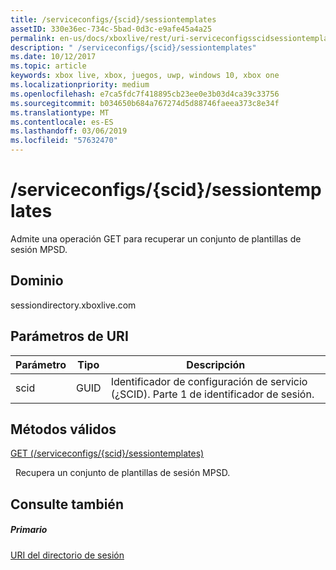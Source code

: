 ```yaml
---
title: /serviceconfigs/{scid}/sessiontemplates
assetID: 330e36ec-734c-5bad-0d3c-e9afe45a4a25
permalink: en-us/docs/xboxlive/rest/uri-serviceconfigsscidsessiontemplates.html
description: " /serviceconfigs/{scid}/sessiontemplates"
ms.date: 10/12/2017
ms.topic: article
keywords: xbox live, xbox, juegos, uwp, windows 10, xbox one
ms.localizationpriority: medium
ms.openlocfilehash: e7ca5fdc7f418895cb23ee0e3b03d4ca39c33756
ms.sourcegitcommit: b034650b684a767274d5d88746faeea373c8e34f
ms.translationtype: MT
ms.contentlocale: es-ES
ms.lasthandoff: 03/06/2019
ms.locfileid: "57632470"
---
```

# <a name="serviceconfigsscidsessiontemplates"></a>/serviceconfigs/{scid}/sessiontemplates
Admite una operación GET para recuperar un conjunto de plantillas de sesión MPSD. 
<a id="ID4EO"></a>

 
## <a name="domain"></a>Dominio
sessiondirectory.xboxlive.com  
<a id="ID4ET"></a>

 
## <a name="uri-parameters"></a>Parámetros de URI
 
| Parámetro| Tipo| Descripción| 
| --- | --- | --- | 
| scid| GUID| Identificador de configuración de servicio (¿SCID). Parte 1 de identificador de sesión.| 
  
<a id="ID4EPB"></a>

 
## <a name="valid-methods"></a>Métodos válidos

[GET (/serviceconfigs/{scid}/sessiontemplates)](uri-serviceconfigsscidsessiontemplatesget.md)

&nbsp;&nbsp;Recupera un conjunto de plantillas de sesión MPSD.
 
<a id="ID4EZB"></a>

 
## <a name="see-also"></a>Consulte también
 
<a id="ID4E2B"></a>

 
##### <a name="parent"></a>Primario 

[URI del directorio de sesión](atoc-reference-sessiondirectory.md)

   